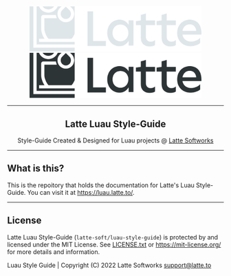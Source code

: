 <div align="center">

<a href="https://latte.to/#only-dark" target="_blank">
    <img width="400" src="assets/latte-banner-dark-theme.svg#only-dark">
</a>

<a href="https://latte.to/#only-light" target="_blank">
    <img width="400" src="assets/latte-banner-light-theme.svg#only-light">
</a>

<hr>

<h2>Latte Luau Style-Guide</h2>
<p>Style-Guide Created & Designed for Luau projects @ <a href="https://latte.to/" target="_blank">Latte Softworks</a></p>

</div>

<hr>

## What is this?
This is the repoitory that holds the documentation for Latte's Luau Style-Guide. You can visit it at <https://luau.latte.to/>.

<hr>

## License
Latte Luau Style-Guide (`latte-soft/luau-style-guide`) is protected by and licensed under the MIT License. See [LICENSE.txt](LICENSE.txt) or <https://mit-license.org/> for more details and information.

Luau Style Guide | Copyright (C) 2022 Latte Softworks <support@latte.to>
